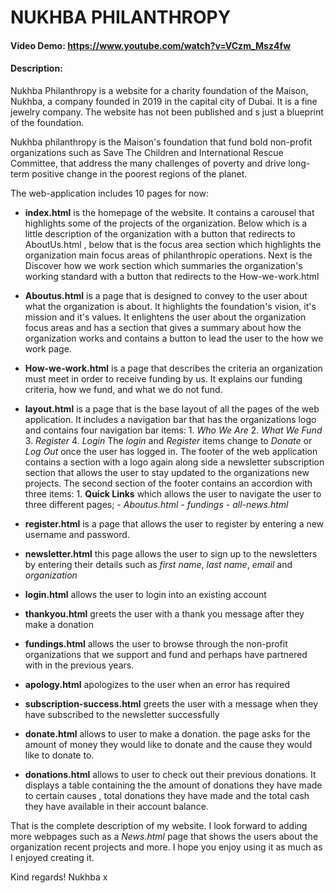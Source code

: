 # NUKHBA PHILANTHROPY
#### Video Demo:  https://www.youtube.com/watch?v=VCzm_Msz4fw
#### Description:
Nukhba Philanthropy is a website for a charity foundation of the Maison, Nukhba, a company founded in 2019 in the capital city of Dubai. It is a fine jewelry company. The website has not been published and s just a blueprint of the foundation.

Nukhba philanthropy is the Maison's foundation that fund bold non-profit organizations such as Save The Children and International Rescue Committee,
that address the many challenges of poverty and drive long-term positive change in the poorest regions of the planet.

The web-application includes 10 pages for now:

- **index.html** is the homepage of the website. It contains a carousel that highlights some of the projects of the organization. Below which is a little description of the organization with a button that redirects to AboutUs.html , below that is the focus area section which highlights the organization main focus areas of philanthropic operations. Next is the Discover how we work section which summaries the organization's working standard with a button that redirects to the How-we-work.html

- **Aboutus.html** is a page that is designed to convey to the user about what the organization is about. It highlights the foundation's vision, it's mission and it's values. It enlightens the user about the organization focus areas and has a section that gives a summary about how the organization works and contains a button to lead the user to the how we work page.

- **How-we-work.html** is a page that describes the criteria an organization must meet in order to receive funding by us. It explains our funding criteria, how we fund, and what we do not fund.

- **layout.html** is a page that is the base layout of all the pages of the web application. It includes a navigation bar that has the organizations logo and contains four navigation bar items: 1. *Who We Are* 2. *What We Fund* 3. *Register* 4. *Login* The *login* and *Register* items change to *Donate* or *Log Out* once the user has logged in. The footer of the web application contains a section with a logo again along side a newsletter subscription section that allows the user to stay updated to the organizations new projects. The second section of the footer contains an accordion with three items: 1.  **Quick Links** which allows the user to navigate the user to three different pages; - *Aboutus.html* - *fundings* - *all-news.html*

- **register.html** is a page that allows the user to register by entering a new username and password.

- **newsletter.html** this page allows the user to sign up to the newsletters by entering their details such as *first name*, *last name*, *email* and *organization*

- **login.html** allows the user to login into an existing account

- **thankyou.html** greets the user with a thank you message after they make a donation

- **fundings.html** allows the user to browse through the non-profit organizations that we support and fund and perhaps have partnered with in the previous years.

- **apology.html** apologizes to the user when an error has required

- **subscription-success.html** greets the user with a message when they have subscribed to the newsletter successfully

- **donate.html** allows to user to make a donation. the page asks for the amount of money they would like to donate and the cause they would like to donate to.

- **donations.html** allows to user to check out their previous donations. It displays a table containing the the amount of donations they have made to certain causes , total donations they have made and the total cash they have available in their account balance.

That is the complete description of my website. I look forward to adding more webpages such as a *News.html* page that shows the users about the organization recent projects and more.
I hope you enjoy using it as much as I enjoyed creating it.

Kind regards!
Nukhba x